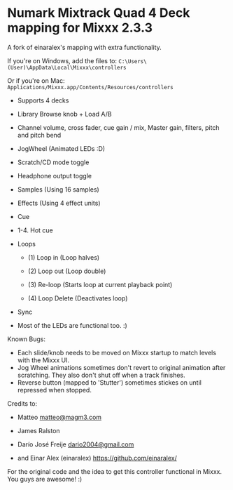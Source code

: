 # Numark Mixtrack Quad 4 Deck mapping for Mixxx 2.3.3
A fork of einaralex's mapping with extra functionality.

If you're on Windows, add the files to:
`C:\Users\(User)\AppData\Local\Mixxx\controllers`

Or if you're on Mac:
`Applications/Mixxx.app/Contents/Resources/controllers`

- Supports 4 decks

- Library Browse knob + Load A/B

- Channel volume, cross fader, cue gain / mix, Master gain, filters, pitch and pitch bend

- JogWheel 													(Animated LEDs :D)

- Scratch/CD mode toggle

- Headphone output toggle 

- Samples (Using 16 samples)

- Effects (Using 4 effect units)

- Cue

- 1-4. Hot cue

- Loops

  - (1) Loop in (Loop halves)

  - (2) Loop out (Loop double)

  - (3) Re-loop (Starts loop at current playback point)

  - (4) Loop Delete (Deactivates loop)

- Sync

- Most of the LEDs are functional too. :)


Known Bugs:
-	Each slide/knob needs to be moved on Mixxx startup to match levels with the Mixxx UI.
- Jog Wheel animations sometimes don't revert to original animation after scratching.  They also don't shut off when a track finishes.
- Reverse button (mapped to 'Stutter') sometimes stickes on until repressed when stopped.


Credits to:

- Matteo <matteo@magm3.com>

- James Ralston

- Darío José Freije <dario2004@gmail.com>

- and Einar Alex (einaralex) https://github.com/einaralex/

For the original code and the idea to get this controller functional in Mixxx.  You guys are awesome! :)
